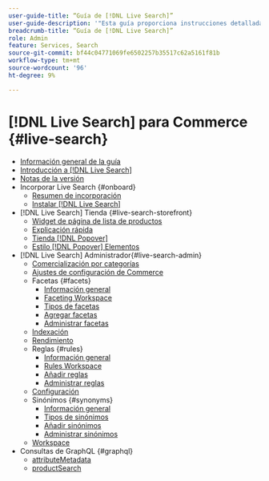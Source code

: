 ```yaml
---
user-guide-title: “Guía de [!DNL Live Search]”
user-guide-description: '"Esta guía proporciona instrucciones detalladas para utilizar [!DNL Live Search] de Adobe Commerce".'
breadcrumb-title: “Guía de [!DNL Live Search]”
role: Admin
feature: Services, Search
source-git-commit: bf44c04771069fe6502257b35517c62a5161f81b
workflow-type: tm+mt
source-wordcount: '96'
ht-degree: 9%

---
```


# [!DNL Live Search] para Commerce {#live-search}

- [Información general de la guía](guide-overview.md)
- [Introducción a [!DNL Live Search]](overview.md)
- [Notas de la versión](release-notes.md)
- Incorporar Live Search {#onboard}
   - [Resumen de incorporación](onboarding-overview.md)
   - [Instalar [!DNL Live Search]](install.md)
- [!DNL Live Search] Tienda {#live-search-storefront}
   - [Widget de página de lista de productos](plp-styling.md)
   - [Explicación rápida](quick-tour.md)
   - [Tienda [!DNL Popover]](storefront-popover.md)
   - [Estilo [!DNL Popover] Elementos](storefront-popover-styling.md)
- [!DNL Live Search] Administrador{#live-search-admin}
   - [Comercialización por categorías](category-merch.md)
   - [Ajustes de configuración de Commerce](configuration.md)
   - Facetas {#facets}
      - [Información general](facets.md)
      - [Faceting Workspace](faceting-workspace.md)
      - [Tipos de facetas](facets-type.md)
      - [Agregar facetas](facets-add.md)
      - [Administrar facetas](facets-manage.md)
   - [Indexación](indexing.md)
   - [Rendimiento](performance.md)
   - Reglas {#rules}
      - [Información general](rules.md)
      - [Rules Workspace](rules-workspace.md)
      - [Añadir reglas](rules-add.md)
      - [Administrar reglas](rules-manage.md)
   - [Configuración](settings.md)
   - Sinónimos {#synonyms}
      - [Información general](synonyms.md)
      - [Tipos de sinónimos](synonyms-type.md)
      - [Añadir sinónimos](synonyms-add.md)
      - [Administrar sinónimos](synonyms-manage.md)
   - [Workspace](workspace.md)
- Consultas de GraphQL {#graphql}
   - [attributeMetadata](https://developer.adobe.com/commerce/webapi/graphql/schema/live-search/queries/attribute-metadata/)
   - [productSearch](https://developer.adobe.com/commerce/webapi/graphql/schema/live-search/queries/product-search/)